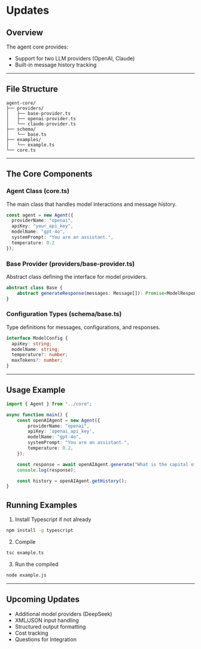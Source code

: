 # Updates

## Overview

The agent core provides:

- Support for two LLM providers (OpenAI, Claude)
- Built-in message history tracking

---

## File Structure

```
agent-core/
├── providers/
│   ├── base-provider.ts
│   ├── openai-provider.ts
│   └── claude-provider.ts
├── schema/
│   └── base.ts
├── examples/
│   └── example.ts
└── core.ts
```

---

## The Core Components

### Agent Class (core.ts)

The main class that handles model interactions and message history.

```typescript
const agent = new Agent({
  providerName: "openai",
  apiKey: "your_api_key",
  modelName: "gpt-4o",
  systemPrompt: "You are an assistant.",
  temperature: 0.2
});
```

### Base Provider (providers/base-provider.ts)

Abstract class defining the interface for model providers.

```typescript
abstract class Base {
    abstract generateResponse(messages: Message[]): Promise<ModelResponse>;
}
```

### Configuration Types (schema/base.ts)

Type definitions for messages, configurations, and responses.

```typescript
interface ModelConfig {
  apiKey: string;
  modelName: string;
  temperature?: number;
  maxTokens?: number;
}
```

---

## Usage Example

```typescript
import { Agent } from "../core";

async function main() {
    const openAIAgent = new Agent({
        providerName: "openai",
        apiKey: 'openai_api_key',
        modelName: "gpt-4o",
        systemPrompt: "You are an assistant.",
        temperature: 0.2,
    });

    const response = await openAIAgent.generate("What is the capital of France?");
    console.log(response);

    const history = openAIAgent.getHistory();
}
```

## Running Examples

1. Install Typescript if not already

```bash
npm install -g typescript
```

2. Compile

```bash
tsc example.ts
```

3. Run the compiled

```bash
node example.js
```

---

## Upcoming Updates

- Additional model providers (DeepSeek)
- XML/JSON input handling
- Structured output formatting
- Cost tracking
- Questions for Integration
